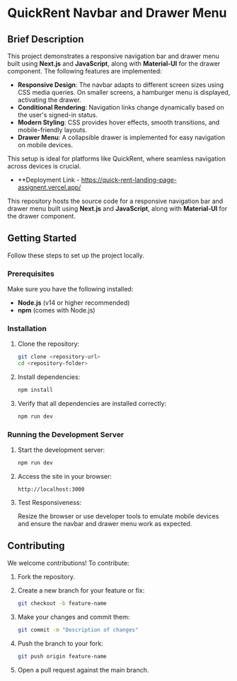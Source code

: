 # QuickRent Navbar and Drawer Menu

## Brief Description
This project demonstrates a responsive navigation bar and drawer menu built using **Next.js** and **JavaScript**, along with **Material-UI** for the drawer component. The following features are implemented:

- **Responsive Design**: The navbar adapts to different screen sizes using CSS media queries. On smaller screens, a hamburger menu is displayed, activating the drawer.
- **Conditional Rendering**: Navigation links change dynamically based on the user's signed-in status.
- **Modern Styling**: CSS provides hover effects, smooth transitions, and mobile-friendly layouts.
- **Drawer Menu**: A collapsible drawer is implemented for easy navigation on mobile devices.

This setup is ideal for platforms like QuickRent, where seamless navigation across devices is crucial.

- **Deployment Link - https://quick-rent-landing-page-assignent.vercel.app/

This repository hosts the source code for a responsive navigation bar and drawer menu built using **Next.js** and **JavaScript**, along with **Material-UI** for the drawer component.

## Getting Started

Follow these steps to set up the project locally.

### Prerequisites

Make sure you have the following installed:

-   **Node.js** (v14 or higher recommended)
-   **npm** (comes with Node.js)

### Installation

1. Clone the repository:

    ```bash
    git clone <repository-url>
    cd <repository-folder>
    ```

2. Install dependencies:

    ```bash
    npm install
    ```

3. Verify that all dependencies are installed correctly:

    ```bash
    npm run dev
    ```

### Running the Development Server

1. Start the development server:

    ```bash
    npm run dev
    ```

2. Access the site in your browser:

    ```
    http://localhost:3000
    ```

3. Test Responsiveness:

   Resize the browser or use developer tools to emulate mobile devices and ensure the navbar and drawer menu work as expected.

## Contributing

We welcome contributions! To contribute:

1. Fork the repository.

2. Create a new branch for your feature or fix:

    ```bash
    git checkout -b feature-name
    ```

3. Make your changes and commit them:

    ```bash
    git commit -m "Description of changes"
    ```

4. Push the branch to your fork:

    ```bash
    git push origin feature-name
    ```

5. Open a pull request against the main branch.




 
